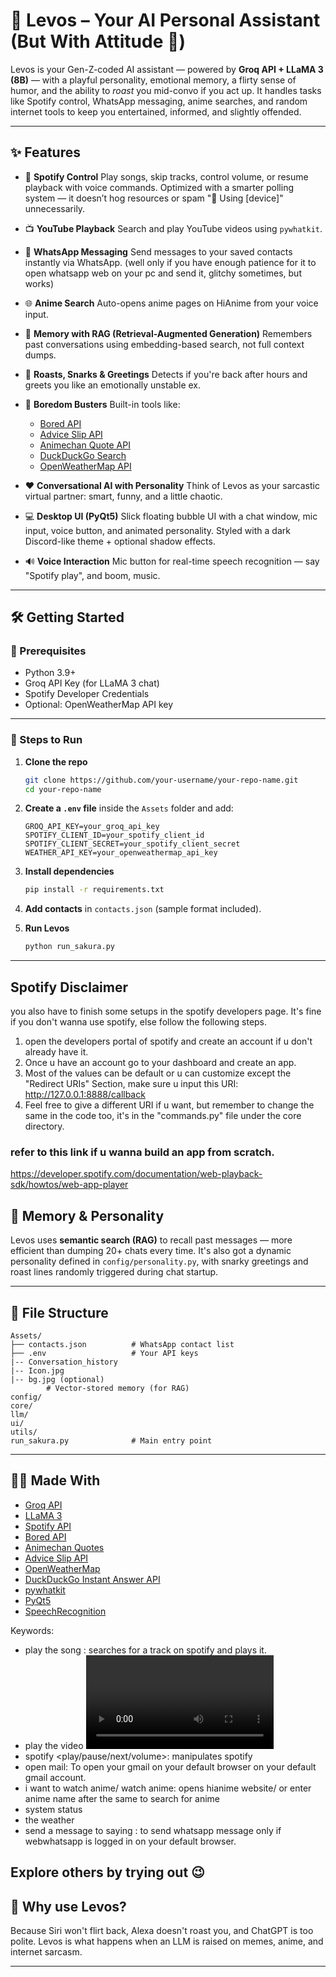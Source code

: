 # 🌸 Levos – Your AI Personal Assistant (But With Attitude 😤)

Levos is your Gen-Z-coded AI assistant — powered by **Groq API + LLaMA 3 (8B)** — with a playful personality, emotional memory, a flirty sense of humor, and the ability to *roast* you mid-convo if you act up. It handles tasks like Spotify control, WhatsApp messaging, anime searches, and random internet tools to keep you entertained, informed, and slightly offended.

---

## ✨ Features

* 🎷 **Spotify Control**
  Play songs, skip tracks, control volume, or resume playback with voice commands. Optimized with a smarter polling system — it doesn’t hog resources or spam "🎷 Using \[device]" unnecessarily.
* 📺 **YouTube Playback**
  Search and play YouTube videos using `pywhatkit`.
* 📱 **WhatsApp Messaging**
  Send messages to your saved contacts instantly via WhatsApp. (well only if you have enough patience for it to open whatsapp web on your pc and send it, glitchy sometimes, but works)
* 🌐 **Anime Search**
  Auto-opens anime pages on HiAnime from your voice input.
* 🧠 **Memory with RAG (Retrieval-Augmented Generation)**
  Remembers past conversations using embedding-based search, not full context dumps.
* 🤪 **Roasts, Snarks & Greetings**
  Detects if you're back after hours and greets you like an emotionally unstable ex.
* 💬 **Boredom Busters**
  Built-in tools like:

  * [Bored API](https://www.boredapi.com/)
  * [Advice Slip API](https://api.adviceslip.com/)
  * [Animechan Quote API](https://animechan.xyz/)
  * [DuckDuckGo Search](https://api.duckduckgo.com/)
  * [OpenWeatherMap API](https://openweathermap.org/)
* ❤️ **Conversational AI with Personality**
  Think of Levos as your sarcastic virtual partner: smart, funny, and a little chaotic.
* 💻 **Desktop UI (PyQt5)**
  Slick floating bubble UI with a chat window, mic input, voice button, and animated personality. Styled with a dark Discord-like theme + optional shadow effects.
* 🔊 **Voice Interaction**
  Mic button for real-time speech recognition — say "Spotify play", and boom, music.

---

## 🛠️ Getting Started

### 🔁 Prerequisites

* Python 3.9+
* Groq API Key (for LLaMA 3 chat)
* Spotify Developer Credentials
* Optional: OpenWeatherMap API key

---

### 🩜 Steps to Run

1. **Clone the repo**

   ```bash
   git clone https://github.com/your-username/your-repo-name.git
   cd your-repo-name
   ```

2. **Create a `.env` file** inside the `Assets` folder and add:

   ```env
   GROQ_API_KEY=your_groq_api_key
   SPOTIFY_CLIENT_ID=your_spotify_client_id
   SPOTIFY_CLIENT_SECRET=your_spotify_client_secret
   WEATHER_API_KEY=your_openweathermap_api_key
   ```

3. **Install dependencies**

   ```bash
   pip install -r requirements.txt
   ```

4. **Add contacts** in `contacts.json` (sample format included).

5. **Run Levos**

   ```bash
   python run_sakura.py
   ```

---

## Spotify Disclaimer
you also have to finish some setups in the spotify developers page. It's fine if you don't wanna use spotify, else follow the following steps.
1. open the developers portal of spotify and create an account if u don't already have it.
2. Once u have an account go to your dashboard and create an app.
3. Most of the values can be default or u can customize except the "Redirect URIs" Section, make sure u input this URI: http://127.0.0.1:8888/callback
4. Feel free to give a different URI if u want, but remember to change the same in the code too, it's in the "commands.py" file under the core directory.

### refer to this link if u wanna build an app from scratch.
https://developer.spotify.com/documentation/web-playback-sdk/howtos/web-app-player


## 🧠 Memory & Personality

Levos uses **semantic search (RAG)** to recall past messages — more efficient than dumping 20+ chats every time. It's also got a dynamic personality defined in `config/personality.py`, with snarky greetings and roast lines randomly triggered during chat startup.

---

## 📂 File Structure

```
Assets/
├── contacts.json          # WhatsApp contact list
├── .env                   # Your API keys
|-- Conversation_history
|-- Icon.jpg
|-- bg.jpg (optional)
        # Vector-stored memory (for RAG)
config/
core/
llm/
ui/
utils/
run_sakura.py              # Main entry point
```

---

## 🧑‍💻 Made With

* [Groq API](https://groq.com/)
* [LLaMA 3](https://ai.meta.com/llama/)
* [Spotify API](https://developer.spotify.com/)
* [Bored API](https://www.boredapi.com/)
* [Animechan Quotes](https://animechan.xyz/)
* [Advice Slip API](https://api.adviceslip.com/)
* [OpenWeatherMap](https://openweathermap.org/)
* [DuckDuckGo Instant Answer API](https://duckduckgo.com/api)
* [pywhatkit](https://github.com/Ankit404butfound/PyWhatKit)
* [PyQt5](https://riverbankcomputing.com/software/pyqt/)
* [SpeechRecognition](https://pypi.org/project/SpeechRecognition/)

Keywords:
* play the song <song name>: searches for a track on spotify and plays it. 
* play the video <video name> : Searches for a youtube video and autoplays whatever is closest.
* spotify <play/pause/next/volume>: manipulates spotify
* open mail: To open your gmail on your default browser on your default gmail account.
* i want to watch anime/ watch anime: opens hianime website/ or enter anime name after the same to search for anime
* system status
* the weather
* send a message to <contact name> saying <content> : to send whatsapp message only if webwhatsapp is logged in on your default browser.

Explore others by trying out :wink:
---

## 🤛 Why use Levos?

Because Siri won't flirt back, Alexa doesn't roast you, and ChatGPT is too polite.
Levos is what happens when an LLM is raised on memes, anime, and internet sarcasm.

---
